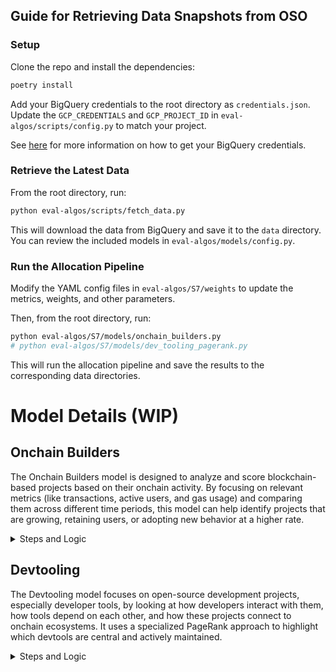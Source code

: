 ## Guide for Retrieving Data Snapshots from OSO

### Setup

Clone the repo and install the dependencies:

```bash
poetry install
```

Add your BigQuery credentials to the root directory as `credentials.json`. Update the `GCP_CREDENTIALS` and `GCP_PROJECT_ID` in `eval-algos/scripts/config.py` to match your project.

See [here](https://docs.opensource.observer/docs/get-started/bigquery) for more information on how to get your BigQuery credentials.

### Retrieve the Latest Data

From the root directory, run:

```bash
python eval-algos/scripts/fetch_data.py
```

This will download the data from BigQuery and save it to the `data` directory. You can review the included models in `eval-algos/models/config.py`.


### Run the Allocation Pipeline

Modify the YAML config files in `eval-algos/S7/weights` to update the metrics, weights, and other parameters.

Then, from the root directory, run:

```bash
python eval-algos/S7/models/onchain_builders.py
# python eval-algos/S7/models/dev_tooling_pagerank.py
```

This will run the allocation pipeline and save the results to the corresponding data directories.

# Model Details (WIP)

## Onchain Builders

The Onchain Builders model is designed to analyze and score blockchain-based projects based on their onchain activity. By focusing on relevant metrics (like transactions, active users, and gas usage) and comparing them across different time periods, this model can help identify projects that are growing, retaining users, or adopting new behavior at a higher rate.

<details>
<summary>Steps and Logic</summary>

#### 1. Collect Onchain Data
Gather metrics—such as transaction counts, user counts, and possibly gas fees—for each project from the relevant blockchains. Each metric is associated with a specific time period (for instance, a "current" month versus a "previous" month).

#### 2. Pivoting and Aggregation
Reorganize the raw data so that projects become rows, and each relevant (time period, metric) pair becomes a column. This allows for side-by-side comparisons of metrics for each project.

#### 3. Chain Weighting
Some blockchains may carry more significance than others. For example, you can assign a higher weight to a project's performance on one chain over another. The model multiplies each project's metrics by the chain's weight before summing.

#### 4. Metric Variants
Instead of only using raw metrics, the model breaks them down into:
- Adoption: The current level of usage or activity
- Growth: The change compared to the previous period
- Retention: A measure of continuous usage, such as the smaller value between the current and previous metrics

#### 5. Normalization
Different metrics may have vastly different scales (e.g., user counts vs. gas fees). The model normalizes each metric to make them comparable, often on a zero-to-one scale.

#### 6. Weighting
Specify how important each metric is. For example, you might value transaction counts more than user counts. These weights are applied to the normalized metrics, reflecting your priorities.

#### 7. Final Score
After combining the weighted metrics, each project receives a single aggregated score, which can be sorted from highest to lowest. This provides a clear ranking of projects based on their onchain performance.

#### 8. Results
The final output is a table showing each project's contributions to the overall score and the final ranking. Optionally, you can also apply an allocation mechanism to distribute budgets or rewards proportionally based on those scores.
</details>

## Devtooling

The Devtooling model focuses on open-source development projects, especially developer tools, by looking at how developers interact with them, how tools depend on each other, and how these projects connect to onchain ecosystems. It uses a specialized PageRank approach to highlight which devtools are central and actively maintained.

<details>
<summary>Steps and Logic</summary>

#### 1. Collect Devtool Data
Obtain information on repositories, developer contributions (e.g., commits and forks), and links between devtool projects and onchain builder projects.

#### 2. Onchain Importance
Borrow a concept of "onchain importance" from the onchain builders model. Projects with more transactions or users can give higher "trust" to developers who also contribute to devtool projects.

#### 3. Developer Mapping
Identify which developers work on onchain projects, devtool projects, or both. This step helps link devtool projects to their contributors' experience.

#### 4. Shared Developer Activity
If the same developers contribute to an onchain project and a devtool, the devtool is considered more connected and potentially more valuable.

#### 5. Package Dependencies
A devtool that multiple onchain projects or other devtools depend on may be more influential. These dependencies create directed edges that feed into the PageRank calculation.

#### 6. PageRank Graph
Build a graph of nodes (onchain and devtool projects), with edges capturing developer overlap, time decay of contributions, and package dependencies. Run a PageRank-like algorithm that uses onchain importance to personalize the ranking of devtool projects.

#### 7. Devtool Metrics
In addition to PageRank scores, gather metrics like the number of commits from onchain-experienced developers, total dev contributors, and how many onchain projects reference a particular devtool.

#### 8. Results
The final output ranks devtool projects by their overall PageRank score, along with extra metrics for context. This reveals which devtools have high developer engagement, strong connections to key onchain projects, and overall strategic importance.
</details>
